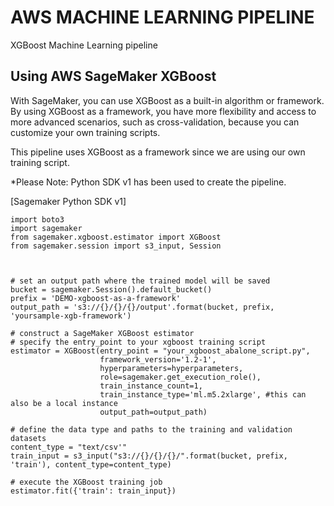 # AWS MACHINE LEARNING PIPELINE

XGBoost Machine Learning pipeline 

## Using AWS SageMaker XGBoost

With SageMaker, you can use XGBoost as a built-in algorithm or framework. By using XGBoost as a framework, you have more flexibility and access to more advanced scenarios, such as cross-validation, because you can customize your own training scripts.

This pipeline uses XGBoost as a framework since we are using our own training script.

*Please Note: Python SDK v1 has been used to create the pipeline.

[Sagemaker Python SDK v1]


```
import boto3
import sagemaker
from sagemaker.xgboost.estimator import XGBoost
from sagemaker.session import s3_input, Session



# set an output path where the trained model will be saved
bucket = sagemaker.Session().default_bucket()
prefix = 'DEMO-xgboost-as-a-framework'
output_path = 's3://{}/{}/{}/output'.format(bucket, prefix, 'yoursample-xgb-framework')

# construct a SageMaker XGBoost estimator
# specify the entry_point to your xgboost training script
estimator = XGBoost(entry_point = "your_xgboost_abalone_script.py", 
                    framework_version='1.2-1',
                    hyperparameters=hyperparameters,
                    role=sagemaker.get_execution_role(),
                    train_instance_count=1,
                    train_instance_type='ml.m5.2xlarge', #this can also be a local instance
                    output_path=output_path)

# define the data type and paths to the training and validation datasets
content_type = "text/csv'"
train_input = s3_input("s3://{}/{}/{}/".format(bucket, prefix, 'train'), content_type=content_type)

# execute the XGBoost training job
estimator.fit({'train': train_input})
```
